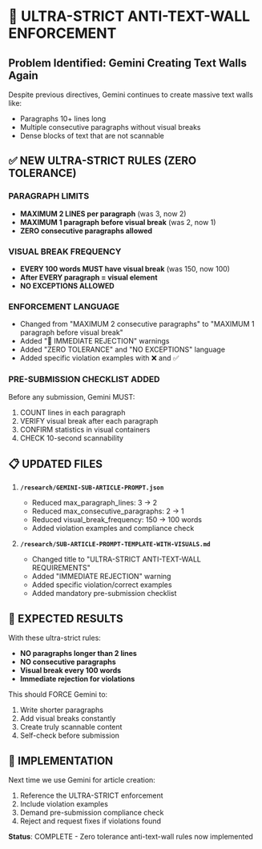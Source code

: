 # 🚨 ULTRA-STRICT ANTI-TEXT-WALL ENFORCEMENT

## Problem Identified: Gemini Creating Text Walls Again

Despite previous directives, Gemini continues to create massive text walls like:
- Paragraphs 10+ lines long
- Multiple consecutive paragraphs without visual breaks
- Dense blocks of text that are not scannable

## ✅ NEW ULTRA-STRICT RULES (ZERO TOLERANCE)

### PARAGRAPH LIMITS
- **MAXIMUM 2 LINES per paragraph** (was 3, now 2)
- **MAXIMUM 1 paragraph before visual break** (was 2, now 1)
- **ZERO consecutive paragraphs allowed**

### VISUAL BREAK FREQUENCY  
- **EVERY 100 words MUST have visual break** (was 150, now 100)
- **After EVERY paragraph = visual element**
- **NO EXCEPTIONS ALLOWED**

### ENFORCEMENT LANGUAGE
- Changed from "MAXIMUM 2 consecutive paragraphs" to "MAXIMUM 1 paragraph before visual break"
- Added "🚨 IMMEDIATE REJECTION" warnings
- Added "ZERO TOLERANCE" and "NO EXCEPTIONS" language
- Added specific violation examples with ❌ and ✅

### PRE-SUBMISSION CHECKLIST ADDED
Before any submission, Gemini MUST:
1. COUNT lines in each paragraph  
2. VERIFY visual break after each paragraph
3. CONFIRM statistics in visual containers
4. CHECK 10-second scannability

## 📋 UPDATED FILES

1. **`/research/GEMINI-SUB-ARTICLE-PROMPT.json`**
   - Reduced max_paragraph_lines: 3 → 2
   - Reduced max_consecutive_paragraphs: 2 → 1
   - Reduced visual_break_frequency: 150 → 100 words
   - Added violation examples and compliance check

2. **`/research/SUB-ARTICLE-PROMPT-TEMPLATE-WITH-VISUALS.md`**
   - Changed title to "ULTRA-STRICT ANTI-TEXT-WALL REQUIREMENTS"
   - Added "IMMEDIATE REJECTION" warning
   - Added specific violation/correct examples
   - Added mandatory pre-submission checklist

## 🎯 EXPECTED RESULTS

With these ultra-strict rules:
- **NO paragraphs longer than 2 lines**
- **NO consecutive paragraphs**
- **Visual break every 100 words**
- **Immediate rejection for violations**

This should FORCE Gemini to:
1. Write shorter paragraphs
2. Add visual breaks constantly  
3. Create truly scannable content
4. Self-check before submission

## 🔄 IMPLEMENTATION

Next time we use Gemini for article creation:
1. Reference the ULTRA-STRICT enforcement
2. Include violation examples
3. Demand pre-submission compliance check
4. Reject and request fixes if violations found

**Status**: COMPLETE - Zero tolerance anti-text-wall rules now implemented